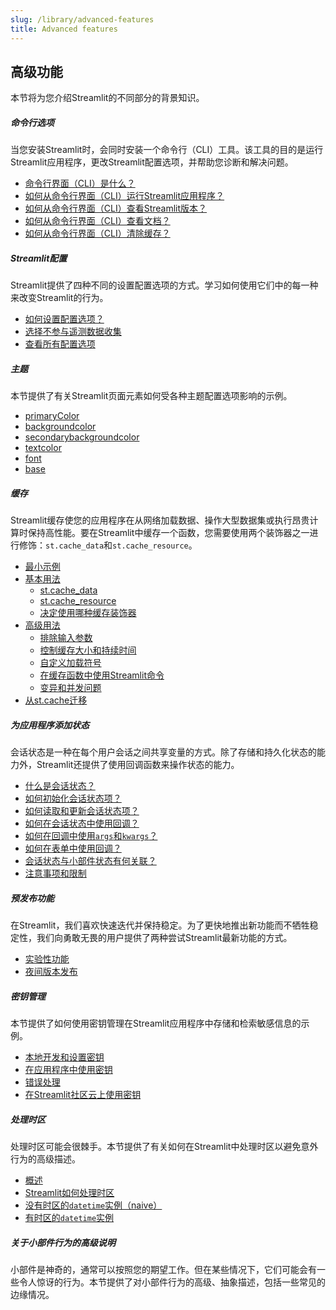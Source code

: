 ```yaml
---
slug: /library/advanced-features
title: Advanced features
---
```


## 高级功能

本节将为您介绍Streamlit的不同部分的背景知识。

<TileContainer>

<RefCard href="/library/advanced-features/cli" size="half">

##### 命令行选项

当您安装Streamlit时，会同时安装一个命令行（CLI）工具。该工具的目的是运行Streamlit应用程序，更改Streamlit配置选项，并帮助您诊断和解决问题。

- [命令行界面（CLI）是什么？](/library/advanced-features/cli#command-line-interface)
- [如何从命令行界面（CLI）运行Streamlit应用程序？](/library/advanced-features/cli#run-streamlit-apps)
- [如何从命令行界面（CLI）查看Streamlit版本？](/library/advanced-features/cli#view-streamlit-version)
- [如何从命令行界面（CLI）查看文档？](/library/advanced-features/cli#view-documentation)
- [如何从命令行界面（CLI）清除缓存？](/library/advanced-features/cli#clear-cache)

</RefCard>

<RefCard href="/library/advanced-features/configuration" size="half">

##### Streamlit配置

Streamlit提供了四种不同的设置配置选项的方式。学习如何使用它们中的每一种来改变Streamlit的行为。

- [如何设置配置选项？](/library/advanced-features/configuration)
- [选择不参与遥测数据收集](/library/advanced-features/configuration#telemetry)
- [查看所有配置选项](/library/advanced-features/configuration#view-all-configuration-options)

</RefCard>

<RefCard href="/library/advanced-features/theming" size="half">

##### 主题

本节提供了有关Streamlit页面元素如何受各种主题配置选项影响的示例。

- [primaryColor](/library/advanced-features/theming#primarycolor)
- [backgroundcolor](/library/advanced-features/theming#backgroundcolor)
- [secondarybackgroundcolor](/library/advanced-features/theming#secondarybackgroundcolor)
- [textcolor](/library/advanced-features/theming#textcolor)
- [font](/library/advanced-features/theming#font)
- [base](/library/advanced-features/theming#base)

</RefCard>

<RefCard href="/library/advanced-features/caching" size="half">

##### 缓存

Streamlit缓存使您的应用程序在从网络加载数据、操作大型数据集或执行昂贵计算时保持高性能。要在Streamlit中缓存一个函数，您需要使用两个装饰器之一进行修饰：`st.cache_data`和`st.cache_resource`。

- [最小示例](/library/advanced-features/caching#minimal-example)
- [基本用法](/library/advanced-features/caching#basic-usage)
  - [st.cache_data](/library/advanced-features/caching#stcache_data)
  - [st.cache_resource](/library/advanced-features/caching#stcache_resource)
  - [决定使用哪种缓存装饰器](/library/advanced-features/caching#deciding-which-caching-decorator-to-use)
- [高级用法](/library/advanced-features/caching#advanced-usage)
  - [排除输入参数](/library/advanced-features/caching#excluding-input-parameters)
  - [控制缓存大小和持续时间](/library/advanced-features/caching#controlling-cache-size-and-duration)
  - [自定义加载符号](/library/advanced-features/caching#customizing-the-spinner)
  - [在缓存函数中使用Streamlit命令](/library/advanced-features/caching#using-streamlit-commands-in-cached-functions)
  - [变异和并发问题](/library/advanced-features/caching#mutation-and-concurrency-issues)
- [从st.cache迁移](/library/advanced-features/caching#migrating-from-stcache)

</RefCard>

<RefCard href="/library/advanced-features/session-state" size="half">

##### 为应用程序添加状态

会话状态是一种在每个用户会话之间共享变量的方式。除了存储和持久化状态的能力外，Streamlit还提供了使用回调函数来操作状态的能力。

- [什么是会话状态？](/library/advanced-features/session-state#what-is-state)
- [如何初始化会话状态项？](/library/advanced-features/session-state#initialization)
- [如何读取和更新会话状态项？](/library/advanced-features/session-state#reads-and-updates)
- [如何在会话状态中使用回调？](/library/advanced-features/session-state#example-2-session-state-and-callbacks)
- [如何在回调中使用`args`和`kwargs`？](/library/advanced-features/session-state#example-3-use-args-and-kwargs-in-callbacks)
- [如何在表单中使用回调？](/library/advanced-features/session-state#example-4-forms-and-callbacks)
- [会话状态与小部件状态有何关联？](/library/advanced-features/session-state#session-state-and-widget-state-association)
- [注意事项和限制](/library/advanced-features/session-state#caveats-and-limitations)

</RefCard>

<RefCard href="/library/advanced-features/prerelease" size="half">

##### 预发布功能

在Streamlit，我们喜欢快速迭代并保持稳定。为了更快地推出新功能而不牺牲稳定性，我们向勇敢无畏的用户提供了两种尝试Streamlit最新功能的方式。

- [实验性功能](/library/advanced-features/prerelease#experimental-features)
- [夜间版本发布](/library/advanced-features/prerelease#nightly-releases)

</RefCard>

<RefCard href="/library/advanced-features/secrets-management" size="half">

##### 密钥管理

本节提供了如何使用密钥管理在Streamlit应用程序中存储和检索敏感信息的示例。

- [本地开发和设置密钥](/library/advanced-features/secrets-management#develop-locally-and-set-up-secrets)
- [在应用程序中使用密钥](/library/advanced-features/secrets-management#use-secrets-in-your-app)
- [错误处理](/library/advanced-features/secrets-management#error-handling)
- [在Streamlit社区云上使用密钥](/library/advanced-features/secrets-management#use-secrets-on-streamlit-community-cloud)

</RefCard>

<RefCard href="/library/advanced-features/timezone-handling" size="half">

##### 处理时区

处理时区可能会很棘手。本节提供了有关如何在Streamlit中处理时区以避免意外行为的高级描述。

- [概述](/library/advanced-features/timezone-handling#working-with-timezones)
- [Streamlit如何处理时区](/library/advanced-features/timezone-handling#how-streamlit-handles-timezones)
- [没有时区的`datetime`实例（naive）](/library/advanced-features/timezone-handling#datetime-instance-without-a-timezone-naive)
- [有时区的`datetime`实例](/library/advanced-features/timezone-handling#datetime-instance-with-a-timezone)

</RefCard>

<RefCard href="/library/advanced-features/widget-semantics" size="full">

##### 关于小部件行为的高级说明

小部件是神奇的，通常可以按照您的期望工作。但在某些情况下，它们可能会有一些令人惊讶的行为。本节提供了对小部件行为的高级、抽象描述，包括一些常见的边缘情况。

</RefCard>
</TileContainer>